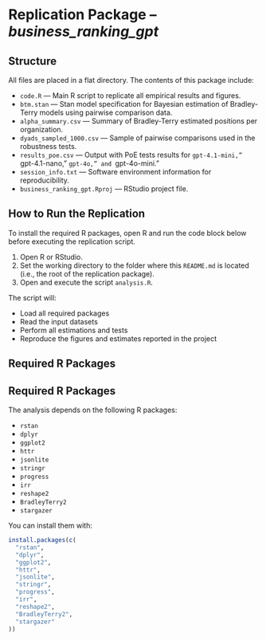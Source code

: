 # Replication Package – *business_ranking_gpt*

## Structure

All files are placed in a flat directory. The contents of this package include:

- `code.R` — Main R script to replicate all empirical results and figures.
- `btm.stan` — Stan model specification for Bayesian estimation of Bradley-Terry models using pairwise comparison data.  
- `alpha_summary.csv` — Summary of Bradley-Terry estimated positions per organization.  
- `dyads_sampled_1000.csv` — Sample of pairwise comparisons used in the robustness tests.  
- `results_poe.csv` — Output with PoE tests results for ``gpt-4.1-mini,” ``gpt-4.1-nano,” ``gpt-4o,” and ``gpt-4o-mini.”  
- `session_info.txt` — Software environment information for reproducibility.  
- `business_ranking_gpt.Rproj` — RStudio project file.  

## How to Run the Replication

To install the required R packages, open R and run the code block below before executing the replication script.

1. Open R or RStudio.  
2. Set the working directory to the folder where this `README.md` is located (i.e., the root of the replication package).  
3. Open and execute the script `analysis.R`.

The script will:

- Load all required packages  
- Read the input datasets  
- Perform all estimations and tests  
- Reproduce the figures and estimates reported in the project

## Required R Packages

## Required R Packages

The analysis depends on the following R packages:

- `rstan`  
- `dplyr`  
- `ggplot2`  
- `httr`  
- `jsonlite`  
- `stringr`  
- `progress`  
- `irr`  
- `reshape2`  
- `BradleyTerry2`  
- `stargazer`

You can install them with:

```r
install.packages(c(
  "rstan",
  "dplyr",
  "ggplot2",
  "httr",
  "jsonlite",
  "stringr",
  "progress",
  "irr",
  "reshape2",
  "BradleyTerry2",
  "stargazer"
))
```
